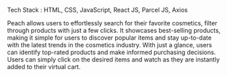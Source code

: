 Tech Stack : HTML, CSS, JavaScript, React JS, Parcel JS, Axios

Peach allows users to effortlessly search for their favorite cosmetics, filter through products with just a few clicks.
It showcases best-selling products, making it simple for users to discover popular items and stay up-to-date with the latest trends in the cosmetics industry.
With just a glance, users can identify top-rated products and make informed purchasing decisions.
Users can simply click on the desired items and watch as they are instantly added to their virtual cart.
